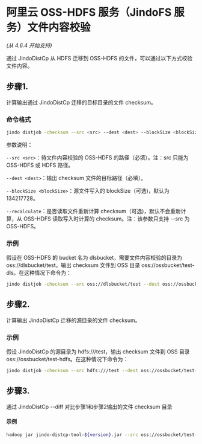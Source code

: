 # 阿里云 OSS-HDFS 服务（JindoFS 服务）文件内容校验
*(从 4.6.4 开始支持)*

通过 JindoDistCp 从 HDFS 迁移到 OSS-HDFS 的文件，可以通过以下方式校验文件内容。

## 步骤1. 
计算输出通过 JindoDistCp 迁移的目标目录的文件 checksum。

### 命令格式
```bash
jindo distjob -checksum --src <src> --dest <dest> --blockSize <blockSize> --recalculate
```
参数说明：

`--src <src>`：待文件内容校验的 OSS-HDFS 的路径（必填）。注：src 只能为 OSS-HDFS 或 HDFS 路径。

`--dest <dest>`：输出 checksum 文件的目标路径（必填）。

`--blockSize <blockSize>`：源文件写入的 blockSize（可选)，默认为 134217728。

`--recalculate`：是否读取文件重新计算 checksum（可选)，默认不会重新计算，从 OSS-HDFS 读取写入时计算的 checksum。注：该参数只支持 --src 为 OSS-HDFS。

### 示例
假设在 OSS-HDFS 的 bucket 名为 dlsbucket，需要文件内容校验的目录为 oss://dlsbucket/test，输出 checksum 文件到 OSS 目录 oss://ossbucket/test-dls。在这种情况下命令为：

```bash
jindo distjob -checksum --src oss://dlsbucket/test --dest oss://ossbucket/test-dls --recalculate
```

## 步骤2.
计算输出 JindoDistCp 迁移的源目录的文件 checksum。

### 示例
假设 JindoDistCp 的源目录为 hdfs:///test，输出 checksum 文件到 OSS 目录 oss://ossbucket/test-hdfs。在这种情况下命令为：

```bash
jindo distjob -checksum --src hdfs:///test --dest oss://ossbucket/test-hdfs
```

## 步骤3.
通过 JindoDistCp --diff 对比步骤1和步骤2输出的文件 checksum 目录

#### 示例
```bash
hadoop jar jindo-distcp-tool-${version}.jar --src oss://ossbucket/test-hdfs --dest oss://ossbucket/test-dls --diff
```